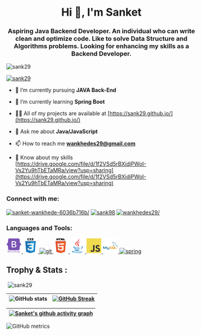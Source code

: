 <h1 align="center">Hi 👋, I'm Sanket</h1>
<h3 align="center">Aspiring Java Backend Developer. An individual who can write clean and optimize code. Like to solve Data Structure and Algorithms problems. Looking for enhancing my skills as a Backend Developer.</h3>

<p align="left"> <img src="https://komarev.com/ghpvc/?username=sank29&label=Profile%20views&color=0e75b6&style=flat" alt="sank29" /> </p>

<p align="left"> <a href="https://github.com/ryo-ma/github-profile-trophy"><img src="https://github-profile-trophy.vercel.app/?username=sank29" alt="sank29" /></a> </p>

- 🔭 I’m currently pursuing **JAVA Back-End**

- 🌱 I’m currently learning **Spring Boot**

- 👨‍💻 All of my projects are available at [https://sank29.github.io/](https://sank29.github.io/)

- 💬 Ask me about **Java/JavaScript**

- 📫 How to reach me **wankhedes29@gmail.com**

- 📄 Know about my skills [https://drive.google.com/file/d/1f2VSd5rBXidiPWoI-Vs2Yu9hTbETaMRa/view?usp=sharing](https://drive.google.com/file/d/1f2VSd5rBXidiPWoI-Vs2Yu9hTbETaMRa/view?usp=sharing)

<h3 align="left">Connect with me:</h3>
<p align="left">
<a href="https://linkedin.com/in/sanket-wankhede-6036b716b/" target="blank"><img align="center" src="https://raw.githubusercontent.com/rahuldkjain/github-profile-readme-generator/master/src/images/icons/Social/linked-in-alt.svg" alt="sanket-wankhede-6036b716b/" height="30" width="40" /></a>
<a href="https://www.codechef.com/users/sank98" target="blank"><img align="center" src="https://cdn.jsdelivr.net/npm/simple-icons@3.1.0/icons/codechef.svg" alt="sank98" height="30" width="40" /></a>
<a href="https://www.leetcode.com/wankhedes29/" target="blank"><img align="center" src="https://raw.githubusercontent.com/rahuldkjain/github-profile-readme-generator/master/src/images/icons/Social/leet-code.svg" alt="wankhedes29/" height="30" width="40" /></a>
</p>

<h3 align="left">Languages and Tools:</h3>
<p align="left"> <a href="https://getbootstrap.com" target="_blank" rel="noreferrer"> <img src="https://raw.githubusercontent.com/devicons/devicon/master/icons/bootstrap/bootstrap-plain-wordmark.svg" alt="bootstrap" width="40" height="40"/> </a> <a href="https://www.w3schools.com/css/" target="_blank" rel="noreferrer"> <img src="https://raw.githubusercontent.com/devicons/devicon/master/icons/css3/css3-original-wordmark.svg" alt="css3" width="40" height="40"/> </a> <a href="https://git-scm.com/" target="_blank" rel="noreferrer"> <img src="https://www.vectorlogo.zone/logos/git-scm/git-scm-icon.svg" alt="git" width="40" height="40"/> </a> <a href="https://www.w3.org/html/" target="_blank" rel="noreferrer"> <img src="https://raw.githubusercontent.com/devicons/devicon/master/icons/html5/html5-original-wordmark.svg" alt="html5" width="40" height="40"/> </a> <a href="https://www.java.com" target="_blank" rel="noreferrer"> <img src="https://raw.githubusercontent.com/devicons/devicon/master/icons/java/java-original.svg" alt="java" width="40" height="40"/> </a> <a href="https://developer.mozilla.org/en-US/docs/Web/JavaScript" target="_blank" rel="noreferrer"> <img src="https://raw.githubusercontent.com/devicons/devicon/master/icons/javascript/javascript-original.svg" alt="javascript" width="40" height="40"/> </a> <a href="https://www.mysql.com/" target="_blank" rel="noreferrer"> <img src="https://raw.githubusercontent.com/devicons/devicon/master/icons/mysql/mysql-original-wordmark.svg" alt="mysql" width="40" height="40"/> </a> <a href="https://spring.io/" target="_blank" rel="noreferrer"> <img src="https://www.vectorlogo.zone/logos/springio/springio-icon.svg" alt="spring" width="40" height="40"/> </a> </p>

<!-- <p><img align="left" src="https://github-readme-stats.vercel.app/api/top-langs?username=sank29&show_icons=true&locale=en&layout=compact" alt="sank29" /></p>


<p><img align="center" src="https://github-readme-streak-stats.herokuapp.com/?user=sank29&" alt="sank29" /></p> -->


## Trophy & Stats :
<!-- 
| [![trophy](https://github-profile-trophy.vercel.app/?username=sank29](https://github.com/ryo-ma/github-profile-trophy) | [![Top Langs](https://github-readme-stats.vercel.app/api/top-langs/?username=sank29&layout=compact)](https://github.com/sank29/github-readme-stats) |
| :---: | :---: |
 -->

<p>&nbsp;<img align="center" src="https://github-readme-stats.vercel.app/api?username=sank29&show_icons=true&locale=en" alt="sank29" /></p>

| ![GitHub stats](https://github-readme-stats.vercel.app/api?username=sank29&theme=dark&show_icons=true&count_private=true) | [![GitHub Streak](https://streak-stats.demolab.com?user=sank29&theme=dark&border_radius=4)](https://git.io/streak-stats) |
| :---: | :---: |

| [![Sanket's github activity graph](https://activity-graph.herokuapp.com/graph?username=sank29&theme=react-dark)](https://github.com/sanket/github-readme-activity-graph) |  
| :---: |

  ![GitHub metrics](https://metrics.lecoq.io/sank29) 




